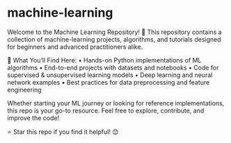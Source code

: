 # machine-learning
Welcome to the Machine Learning Repository! 🚀 This repository contains a collection of machine-learning projects, algorithms, and tutorials designed for beginners and advanced practitioners alike.

📌 What You’ll Find Here:
	•	Hands-on Python implementations of ML algorithms
	•	End-to-end projects with datasets and notebooks
	•	Code for supervised & unsupervised learning models
	•	Deep learning and neural network examples
	•	Best practices for data preprocessing and feature engineering

Whether starting your ML journey or looking for reference implementations, this repo is your go-to resource. Feel free to explore, contribute, and improve the code!

⭐ Star this repo if you find it helpful! 😊
